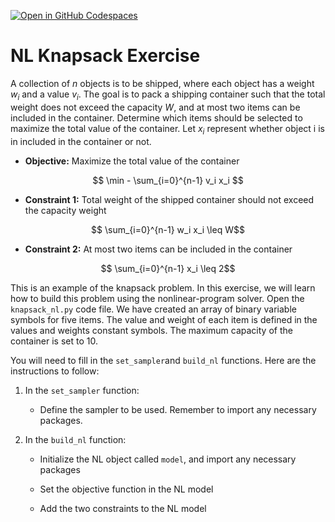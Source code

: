 [![Open in GitHub Codespaces](
  https://img.shields.io/badge/Open%20in%20GitHub%20Codespaces-333?logo=github)](
  https://codespaces.new/dwave-training/knapsack-nl?quickstart=1)

# NL Knapsack Exercise
A collection of $n$ objects is to be shipped, where each object has a weight $w_i$ and a value $v_i$. The goal is to pack a shipping container such that the total weight does not exceed the capacity $W$, and at most two items can be included in the container. Determine which items should be selected to maximize the total value of the container. Let $x_i$ represent whether object i is in included in the container or not.

- **Objective:** Maximize the total value of the container

$$ \min - \sum_{i=0}^{n-1} v_i x_i $$

- **Constraint 1:** Total weight of the shipped container should not exceed the capacity weight

 $$  \sum_{i=0}^{n-1} w_i x_i  \leq W$$

- **Constraint 2:** At most two items can be included in the container

$$  \sum_{i=0}^{n-1} x_i  \leq 2$$


This is an example of the knapsack problem. In this exercise, we will learn how to build this problem using the nonlinear-program solver. Open the `knapsack_nl.py` code file.  We have created an array of binary variable symbols for five items. The value and weight of each item is defined in the values and weights constant symbols. The maximum capacity of the container is set to 10. 

You will need to fill in the `set_sampler`and `build_nl` functions. Here are the instructions to follow:

   1. In the `set_sampler` function:

      - Define the sampler to be used. Remember to import any necessary packages.


   2. In the `build_nl` function:
   
      - Initialize the NL object called `model`, and import any necessary packages

      - Set the objective function in the NL model

      - Add the two constraints to the NL model

